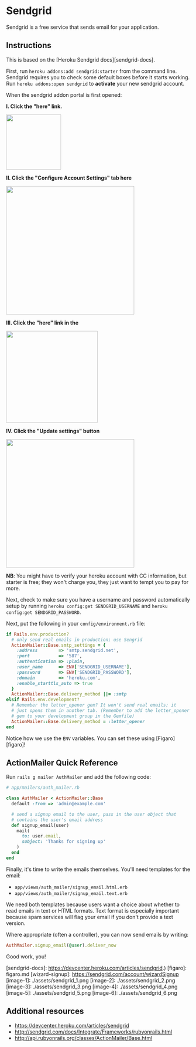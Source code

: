 # Sendgrid

Sendgrid is a free service that sends email for your application.

## Instructions

This is based on the [Heroku Sendgrid docs][sendgrid-docs].

First, run `heroku addons:add sendgrid:starter` from the command line.
Sendgrid requires you to check some default boxes before it starts
working. Run `heroku addons:open sendgrid` to **activate** your new
sendgrid account.

When the sendgrid addon portal is first opened:

  **I. Click the "here" link.**

<img src="../assets/sendgrid_3.png" height="150px">

  **II. Click the "Configure Account Settings" tab here**

<img src="../assets/sendgrid_4.png" height="350px">

  **III. Click the "here" link in the**

<img src="../assets/sendgrid_5.png" height="250px">

  **IV. Click the "Update settings" button**

<img src="../assets/sendgrid_6.png" height="350px">

**NB**: You might have to verify your heroku account with CC information,
but starter is free; they won't charge you, they just want to tempt
you to pay for more.

Next, check to make sure you have a username and password
automatically setup by running `heroku config:get SENDGRID_USERNAME`
and `heroku config:get SENDGRID_PASSWORD`.

Next, put the following in your `config/environment.rb` file:

```ruby
if Rails.env.production?
  # only send real emails in production; use Sengrid
  ActionMailer::Base.smtp_settings = {
    :address        => 'smtp.sendgrid.net',
    :port           => '587',
    :authentication => :plain,
    :user_name      => ENV['SENDGRID_USERNAME'],
    :password       => ENV['SENDGRID_PASSWORD'],
    :domain         => 'heroku.com',
    :enable_starttls_auto => true
  }
  ActionMailer::Base.delivery_method ||= :smtp
elsif Rails.env.development?
  # Remember the letter_opener gem? It won't send real emails; it
  # just opens them in another tab. (Remember to add the letter_opener
  # gem to your development group in the Gemfile)
  ActionMailer::Base.delivery_method = :letter_opener
end
```

Notice how we use the `ENV` variables. You can set these using
[Figaro][figaro]!

## ActionMailer Quick Reference

Run `rails g mailer AuthMailer` and add the following code:

```ruby
# app/mailers/auth_mailer.rb

class AuthMailer < ActionMailer::Base
  default :from => 'admin@example.com'

  # send a signup email to the user, pass in the user object that
  # contains the user's email address
  def signup_email(user)
    mail(
      to: user.email,
      subject: 'Thanks for signing up'
    )
  end
end
```

Finally, it's time to write the emails themselves. You'll need
templates for the email:

* `app/views/auth_mailer/signup_email.html.erb`
* `app/views/auth_mailer/signup_email.text.erb`

We need both templates because users want a choice about whether to
read emails in text or HTML formats. Text format is especially
important because spam services will flag your email if you don't
provide a text version.

Where appropriate (often a controller), you can now send emails by
writing:

```ruby
AuthMailer.signup_email(@user).deliver_now
```

Good work, you!

[sendgrid-docs]: https://devcenter.heroku.com/articles/sendgrid.)
[figaro]: figaro.md
[wizard-signup]: https://sendgrid.com/account/wizardSignup
[image-1]: ./assets/sendgrid_1.png
[image-2]: ./assets/sendgrid_2.png
[image-3]: ./assets/sendgrid_3.png
[image-4]: ./assets/sendgrid_4.png
[image-5]: ./assets/sendgrid_5.png
[image-6]: ./assets/sendgrid_6.png

## Additional resources

* https://devcenter.heroku.com/articles/sendgrid
* http://sendgrid.com/docs/Integrate/Frameworks/rubyonrails.html
* http://api.rubyonrails.org/classes/ActionMailer/Base.html
